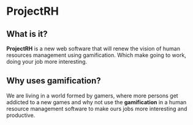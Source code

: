 # ProjectRH

## What is it?
**ProjectRH** is a new web software that will renew the vision of human resources management using gamification. Which make going to work, doing your job more interesting.

## Why uses gamification?
We are living in a world formed by gamers, where more persons get addicted to a new games and why not use the **gamification** in a human resource management software to make ours jobs more interesting and productive.

